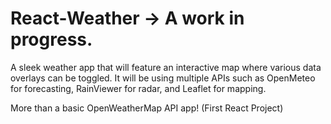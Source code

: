 # React-Weather -> A work in progress.

A sleek weather app that will feature an interactive map where various data overlays can be toggled.
It will be using multiple APIs such as OpenMeteo for forecasting, RainViewer for radar, and Leaflet for mapping.

More than a basic OpenWeatherMap API app!
(First React Project)
